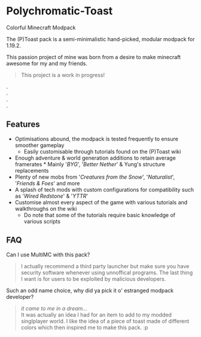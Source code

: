 # Polychromatic-Toast
Colorful Minecraft Modpack

The (P)Toast pack is a semi-minimalistic hand-picked, modular modpack for 1.19.2.

This passion project of mine was born from a desire to make minecraft awesome for my and my friends.

> This project is a work in progress!

.  
.  
.  
.  

## Features

* Optimisations abound, the modpack is tested frequently to ensure smoother gameplay
    * Easily customisable through tutorials found on the (P)Toast wiki
* Enough adventure & world generation additions to retain average framerates
      * Mainly '_BYG_', '_Better Nether_' & Yung's structure replacements
* Plenty of new mobs from '_Creatures from the Snow_', '_Naturalist_', '_Friends & Foes_' and more
* A splash of tech mods with custom configurations for compatibility such as '_Wired Redstone_' & '_YTTR_'
* Customise almost every aspect of the game with various tutorials and walkthroughs on the wiki 
   * Do note that some of the tutorials require basic knowledge of various scripts

## FAQ

Can I use MultiMC with this pack?

> I actually recommend a third party launcher but make sure you have security software whenever using unnoffical programs. The last thing I want is for users to be exploited by malicious developers.

Such an odd name choice, why did ya pick it o' estranged modpack developer?

> *it came to me in a dream...*  
It was actually an idea I had for an item to add to my modded singlplayer world. I like the idea of a piece of toast made of different colors which then inspired me to make this pack. :p
